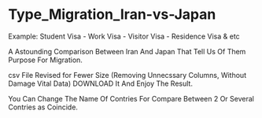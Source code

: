 # Type_Migration_Iran-vs-Japan
Example: Student Visa - Work Visa - Visitor Visa - Residence Visa &amp; etc



A Astounding Comparison Between Iran And Japan That Tell Us Of Them Purpose For Migration.

csv File Revised for Fewer Size 
(Removing Unnecssary Columns, Without Damage Vital Data) DOWNLOAD It And Enjoy The Result.

You Can Change The Name Of Contries For Compare Between 2 Or Several Contries as Coincide.
